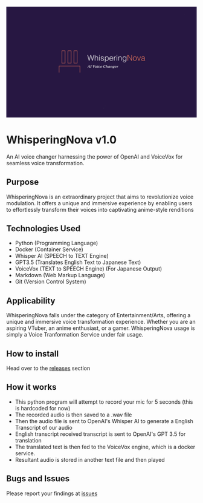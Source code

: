 ![alt text](images/whisperingNova.png "WhisperingNova")

# WhisperingNova v1.0
An AI voice changer harnessing the power of OpenAI and VoiceVox for seamless voice transformation.

## Purpose
WhisperingNova is an extraordinary project that aims to revolutionize voice modulation. It offers a unique and immersive experience by enabling users to effortlessly transform their voices into captivating anime-style renditions

## Technologies Used
- Python    (Programming Language)
- Docker    (Container Service)
- Whisper AI    (SPEECH to TEXT Engine)
- GPT3.5  (Translates English Text to Japanese Text)
- VoiceVox  (TEXT to SPEECH Engine) (For Japanese Output)
- Markdown  (Web Markup Language)
- Git   (Version Control System)

## Applicability
WhisperingNova falls under the category of Entertainment/Arts, offering a unique and immersive voice transformation experience. Whether you are an aspiring VTuber, an anime enthusiast, or a gamer. WhisperingNova usage is simply a Voice Tranformation Service under fair usage.

## How to install
Head over to the [releases](https://github.com/NONAN23x/WhisperingNova/releases) section

## How it works
- This python program will attempt to record your mic for 5 seconds (this is hardcoded for now)
- The recorded audio is then saved to a .wav file
- Then the audio file is sent to OpenAI's Whisper AI to generate a English Transcript of our audio
- English transcript received transcript is sent to OpenAI's GPT 3.5 for translation
- The translated text is then fed to the VoiceVox engine, which is a docker service.
- Resultant audio is stored in another text file and then played

## Bugs and Issues
Please report your findings at [issues](https://github.com/NONAN23x/WhisperingNova/issues)
